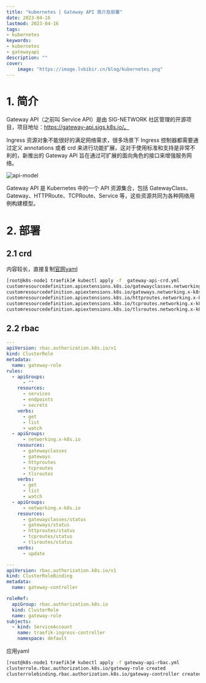 ```yaml
---
title: "kubernetes | Gateway API 简介及部署" 
date: 2023-04-16
lastmod: 2023-04-16
tags: 
- kubernetes
keywords:
- kubernetes
- gatewayapi
description: "" 
cover:
    image: "https://image.lvbibir.cn/blog/kubernetes.png"
---
```


# 1. 简介

Gateway API（之前叫 Service API）是由 SIG-NETWORK 社区管理的开源项目，项目地址：https://gateway-api.sigs.k8s.io/。

Ingress 资源对象不能很好的满足网络需求，很多场景下 Ingress 控制器都需要通过定义 annotations 或者 crd 来进行功能扩展，这对于使用标准和支持是非常不利的，新推出的 Gateway API 旨在通过可扩展的面向角色的接口来增强服务网络。

![api-model](https://image.lvbibir.cn/blog/api-model.png)

Gateway API 是 Kubernetes 中的一个 API 资源集合，包括 GatewayClass、Gateway、HTTPRoute、TCPRoute、Service 等，这些资源共同为各种网络用例构建模型。

# 2. 部署

## 2.1 crd

内容较长，直接复制[官网yaml](https://doc.traefik.io/traefik/v2.5/reference/dynamic-configuration/kubernetes-gateway/#definitions)

```bash
[root@k8s-node1 traefik]# kubectl apply -f  gateway-api-crd.yml
customresourcedefinition.apiextensions.k8s.io/gatewayclasses.networking.x-k8s.io created
customresourcedefinition.apiextensions.k8s.io/gateways.networking.x-k8s.io created
customresourcedefinition.apiextensions.k8s.io/httproutes.networking.x-k8s.io created
customresourcedefinition.apiextensions.k8s.io/tcproutes.networking.x-k8s.io created
customresourcedefinition.apiextensions.k8s.io/tlsroutes.networking.x-k8s.io created
```

## 2.2 rbac

```yaml
---
apiVersion: rbac.authorization.k8s.io/v1
kind: ClusterRole
metadata:
  name: gateway-role
rules:
  - apiGroups:
      - ""
    resources:
      - services
      - endpoints
      - secrets
    verbs:
      - get
      - list
      - watch
  - apiGroups:
      - networking.x-k8s.io
    resources:
      - gatewayclasses
      - gateways
      - httproutes
      - tcproutes
      - tlsroutes
    verbs:
      - get
      - list
      - watch
  - apiGroups:
      - networking.x-k8s.io
    resources:
      - gatewayclasses/status
      - gateways/status
      - httproutes/status
      - tcproutes/status
      - tlsroutes/status
    verbs:
      - update

---
apiVersion: rbac.authorization.k8s.io/v1
kind: ClusterRoleBinding
metadata:
  name: gateway-controller

roleRef:
  apiGroup: rbac.authorization.k8s.io
  kind: ClusterRole
  name: gateway-role
subjects:
  - kind: ServiceAccount
    name: traefik-ingress-controller
    namespace: default
```

应用yaml

```bash
[root@k8s-node1 traefik]# kubectl apply -f gateway-api-rbac.yml
clusterrole.rbac.authorization.k8s.io/gateway-role created
clusterrolebinding.rbac.authorization.k8s.io/gateway-controller created
```

